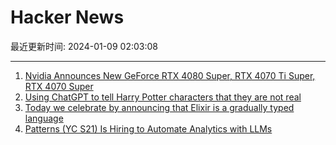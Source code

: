 # Hacker News

最近更新时间: 2024-01-09 02:03:08

--- 
1. [Nvidia Announces New GeForce RTX 4080 Super, RTX 4070 Ti Super, RTX 4070 Super](https://www.nvidia.com/en-us/geforce/news/geforce-rtx-4080-4070-ti-4070-super-gpu/) 
2. [Using ChatGPT to tell Harry Potter characters that they are not real](https://justpaste.it/buvnp) 
3. [Today we celebrate by announcing that Elixir is a gradually typed language](https://twitter.com/josevalim/status/1744395345872683471) 
4. [Patterns (YC S21) Is Hiring to Automate Analytics with LLMs](https://www.ycombinator.com/companies/patterns) 
